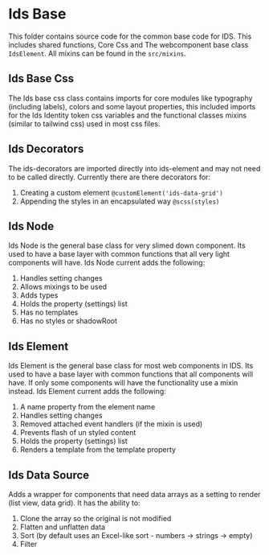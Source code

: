# Ids Base

This folder contains source code for the common base code for IDS. This includes shared functions, Core Css and The webcomponent base class `IdsElement`. All mixins can be found in the `src/mixins`.

## Ids Base Css

The Ids base css class contains imports for core modules like typography (including labels), colors and some layout properties, this included imports for the Ids Identity token css variables and the functional classes mixins (similar to tailwind css) used in most css files.

## Ids Decorators

The ids-decorators are imported directly into ids-element and may not need to be called directly. Currently there are there decorators for:

1. Creating a custom element `@customElement('ids-data-grid')`
1. Appending the styles in an encapsulated way `@scss(styles)`

## Ids Node

Ids Node is the general base class for very slimed down component. Its used to have a base layer with common functions that all very light components will have. Ids Node current adds the following:

1. Handles setting changes
1. Allows mixings to be used
1. Adds types
1. Holds the property (settings) list
1. Has no templates
1. Has no styles or shadowRoot

## Ids Element

Ids Element is the general base class for most web components in IDS. Its used to have a base layer with common functions that all components will have. If only some components will have the functionality use a mixin instead. Ids Element current adds the following:

1. A name property from the element name
1. Handles setting changes
1. Removed attached event handlers (if the mixin is used)
1. Prevents flash of un styled content
1. Holds the property (settings) list
1. Renders a template from the template property

## Ids Data Source

Adds a wrapper for components that need data arrays as a setting to render (list view, data grid). It has the ability to:

1. Clone the array so the original is not modified
1. Flatten and unflatten data
1. Sort (by default uses an Excel-like sort - numbers -> strings -> empty)
1. Filter
